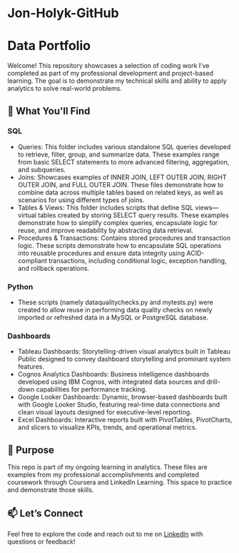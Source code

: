 # Jon-Holyk-GitHub
# Data Portfolio

Welcome! This repository showcases a selection of coding work I’ve completed as part of my professional development and project-based learning. The goal is to demonstrate my technical skills and ability to apply analytics to solve real-world problems.

## 📌 What You'll Find

### SQL
- Queries: This folder includes various standalone SQL queries developed to retrieve, filter, group, and summarize data. These examples range from basic SELECT statements to more advanced filtering, aggregation, and subqueries.
- Joins: Showcases examples of INNER JOIN, LEFT OUTER JOIN, RIGHT OUTER JOIN, and FULL OUTER JOIN. These files demonstrate how to combine data across multiple tables based on related keys, as well as scenarios for using different types of joins.
- Tables & Views: This folder includes scripts that define SQL views—virtual tables created by storing SELECT query results. These examples demonstrate how to simplify complex queries, encapsulate logic for reuse, and improve readability by abstracting data retrieval.
- Procedures & Transactions: Contains stored procedures and transaction logic. These scripts demonstrate how to encapsulate SQL operations into reusable procedures and ensure data integrity using ACID-compliant transactions, including conditional logic, exception handling, and rollback operations.

### Python
- These scripts (namely dataqualitychecks.py and mytests.py) were created to allow reuse in performing data quality checks on newly imported or refreshed data in a MySQL or PostgreSQL database.

### Dashboards
- Tableau Dashboards: Storytelling-driven visual analytics built in Tableau Public designed to convey dashboard storytelling and prominant system features.
- Cognos Analytics Dashboards: Business intelligence dashboards developed using IBM Cognos, with integrated data sources and drill-down capabilities for performance tracking.
- Google Looker Dashboards: Dynamic, browser-based dashboards built with Google Looker Studio, featuring real-time data connections and clean visual layouts designed for executive-level reporting.
- Excel Dashboards: Interactive reports built with PivotTables, PivotCharts, and slicers to visualize KPIs, trends, and operational metrics.

## 🧠 Purpose
This repo is part of my ongoing learning in analytics. These files are examples from my professional accomplishments and completed coursework through Coursera and LinkedIn Learning. This space to practice and demonstrate those skills.

## 📫 Let’s Connect
Feel free to explore the code and reach out to me on [LinkedIn](https://linkedin.com/in/jonathanholyk) with questions or feedback!
